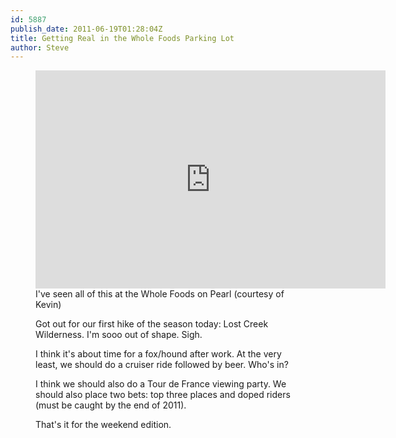 ```yaml
---
id: 5887
publish_date: 2011-06-19T01:28:04Z
title: Getting Real in the Whole Foods Parking Lot
author: Steve
---
```

<figure><iframe width="560" height="349" src="http://www.youtube.com/embed/2UFc1pr2yUU" frameborder="0" allowfullscreen></iframe><figcaption>I've seen all of this at the Whole Foods on Pearl (courtesy of Kevin)</figcaption>

Got out for our first hike of the season today: Lost Creek Wilderness. I'm sooo out of shape. Sigh.

I think it's about time for a fox/hound after work. At the very least, we should do a cruiser ride followed by beer. Who's in?

I think we should also do a Tour de France viewing party. We should also place two bets: top three places and doped riders (must be caught by the end of 2011).

That's it for the weekend edition.